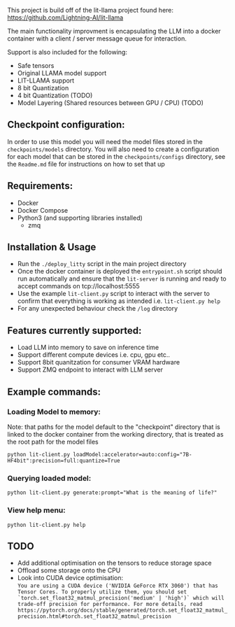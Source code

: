 This project is build off of the lit-llama project found here:
https://github.com/Lightning-AI/lit-llama

The main functionality improvment is encapsulating the LLM into a docker container with a client / server message queue for interaction.

Support is also included for the following:

- Safe tensors
- Original LLAMA model support
- LIT-LLAMA support
- 8 bit Quantization
- 4 bit Quantization (TODO)
- Model Layering (Shared resources between GPU / CPU) (TODO)

## Checkpoint configuration:

In order to use this model you will need the model files stored in the `checkpoints/models` directory. You will also need to create a configuration for each model that
can be stored in the `checkpoints/configs` directory, see the `Readme.md` file for instructions on how to set that up

## Requirements:

- Docker
- Docker Compose
- Python3 (and supporting libraries installed)
  - zmq

## Installation & Usage

- Run the `./deploy_litty` script in the main project directory
- Once the docker container is deployed the `entrypoint.sh` script should run automatically and ensure that the `lit-server` is running and ready to accept commands on tcp://localhost:5555
- Use the example `lit-client.py` script to interact with the server to confirm that everything is working as intended i.e. `lit-client.py help`
- For any unexpected behaviour check the `/log` directory

## Features currently supported:

- Load LLM into memory to save on inference time
- Support different compute devices i.e. cpu, gpu etc..
- Support 8bit quanitzation for consumer VRAM hardware
- Support ZMQ endpoint to interact with LLM server

## Example commands:

### Loading Model to memory:

Note: that paths for the model default to the "checkpoint" directory that is linked to the docker container from the working directory, that is treated as the root path for the model files

```
python lit-client.py loadModel:accelerator=auto:config="7B-HF4bit":precision=full:quantize=True
```

### Querying loaded model:

```
python lit-client.py generate:prompt="What is the meaning of life?"
```

### View help menu:

```
python lit-client.py help
```

## TODO

- Add additional optimisation on the tensors to reduce storage space
- Offload some storage onto the CPU
- Look into CUDA device optimisation:\
   `` You are using a CUDA device ('NVIDIA GeForce RTX 3060') that has Tensor Cores. To properly utilize them, you should set `torch.set_float32_matmul_precision('medium' | 'high')` which will trade-off precision for performance. For more details, read https://pytorch.org/docs/stable/generated/torch.set_float32_matmul_precision.html#torch.set_float32_matmul_precision ``
